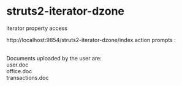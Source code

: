 # struts2-iterator-dzone
iterator property access

http://localhost:9854/struts2-iterator-dzone/index.action prompts : <br><br>

Documents uploaded by the user are:<br>
user.doc<br>
office.doc<br>
transactions.doc<br>
